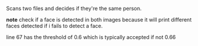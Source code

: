 Scans two files and decides if they're the same person.

**note** check if a face is detected in both images because it will print different faces detected if i fails to detect a face.

line 67 has the threshold of 0.6 which is typically accepted if not 0.66
